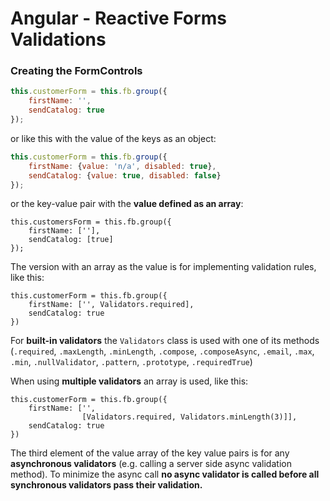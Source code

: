 # Angular - Reactive Forms Validations

### Creating the FormControls

```js
this.customerForm = this.fb.group({
    firstName: '',
    sendCatalog: true
});
```

or like this with the value of the keys as an object:

```js
this.customerForm = this.fb.group({
    firstName: {value: 'n/a', disabled: true},
    sendCatalog: {value: true, disabled: false}
});
```

or the key-value pair with the **value defined as an array**:

```
this.customersForm = this.fb.group({
    firstName: [''],
    sendCatalog: [true]
});
```

The version with an array as the value is for implementing validation rules, like this:

```
this.customerForm = this.fb.group({
    firstName: ['', Validators.required],
    sendCatalog: true
})
```

For **built-in validators** the `Validators` class is used with one of its methods \(`.required`, `.maxLength`, `.minLength`, `.compose`, `.composeAsync`, `.email`, `.max`, `.min`, `.nullValidator`, `.pattern`, `.prototype`, `.requiredTrue`\)

When using **multiple validators** an array is used, like this:

```
this.customerForm = this.fb.group({
    firstName: ['', 
                [Validators.required, Validators.minLength(3)]],
    sendCatalog: true
})
```

The third element of the value array of the key value pairs is for any **asynchronous validators** \(e.g. calling a server side async validation method\). To minimize the async call **no async validator is called before all synchronous validators pass their validation.**

